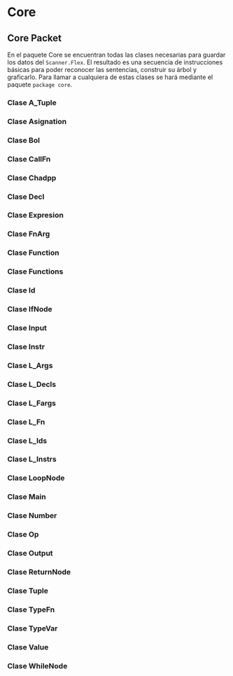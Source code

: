# Core

## Core Packet

En el paquete Core se encuentran todas las clases necesarias para guardar los datos del `Scanner.Flex`.
El resultado es una secuencia de instrucciones básicas para poder reconocer las sentencias, construir su árbol y graficarlo.
Para llamar a cualquiera de estas clases se hará mediante el paquete `package core`.

### Clase A_Tuple

### Clase Asignation

### Clase Bol


### Clase CallFn

### Clase Chadpp

### Clase Decl

### Clase Expresion

### Clase FnArg

### Clase Function

### Clase Functions

### Clase Id

### Clase IfNode

### Clase Input

### Clase Instr

### Clase L_Args

### Clase L_Decls

### Clase L_Fargs

### Clase L_Fn

### Clase L_Ids

### Clase L_Instrs

### Clase LoopNode

### Clase Main

### Clase Number

### Clase Op

### Clase Output

### Clase ReturnNode

### Clase Tuple

### Clase TypeFn

### Clase TypeVar

### Clase Value

### Clase WhileNode
